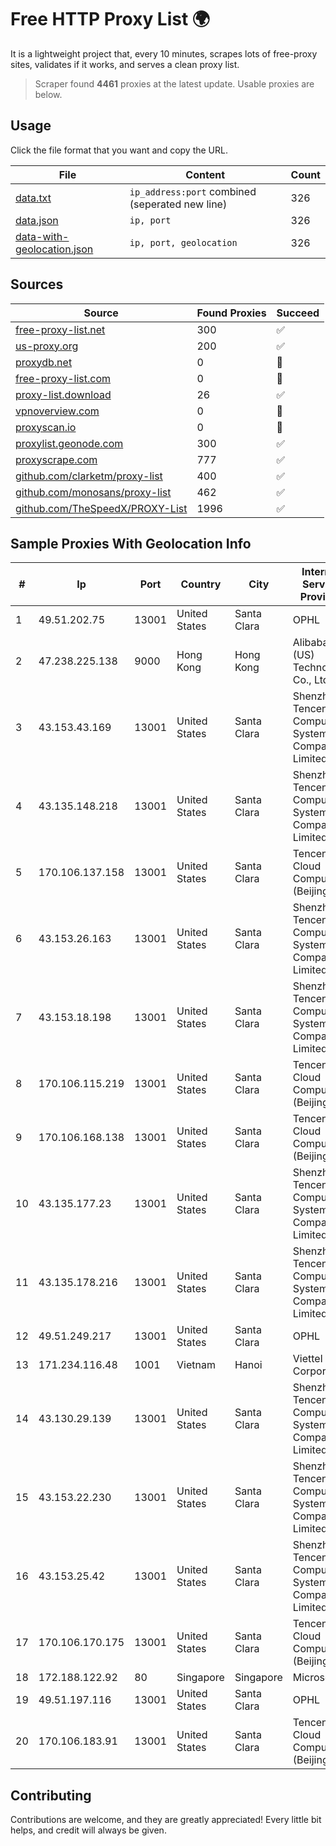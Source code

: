 
# Free HTTP Proxy List 🌍

It is a lightweight project that, every 10 minutes, scrapes lots of free-proxy sites, validates if it works, and serves a clean proxy list.


> Scraper found **4461** proxies at the latest update. Usable proxies are below.

## Usage

Click the file format that you want and copy the URL.


|File|Content|Count|
|----|-------|-----|
|[data.txt](https://raw.githubusercontent.com/themiralay/Proxy-List-World/master/data.txt)|`ip_address:port` combined (seperated new line)|326|
|[data.json](https://raw.githubusercontent.com/themiralay/Proxy-List-World/master/data.json)|`ip, port`|326|
|[data-with-geolocation.json](https://raw.githubusercontent.com/themiralay/Proxy-List-World/master/data-with-geolocation.json)|`ip, port, geolocation`|326|

## Sources

|Source|Found Proxies|Succeed|
|------|-------------|-------|
|[free-proxy-list.net](https://free-proxy-list.net)|300|✅|
|[us-proxy.org](https://www.us-proxy.org)|200|✅|
|[proxydb.net](http://proxydb.net)|0|🚫|
|[free-proxy-list.com](https://free-proxy-list.com/?page=&port=&type%5B%5D=http&type%5B%5D=https&up_time=0&search=Search)|0|🚫|
|[proxy-list.download](https://www.proxy-list.download/HTTP)|26|✅|
|[vpnoverview.com](https://vpnoverview.com/privacy/anonymous-browsing/free-proxy-servers)|0|🚫|
|[proxyscan.io](https://www.proxyscan.io)|0|🚫|
|[proxylist.geonode.com](https://proxylist.geonode.com/api/proxy-list?limit=300&page=1&sort_by=lastChecked&sort_type=desc&protocols=http,https)|300|✅|
|[proxyscrape.com](https://api.proxyscrape.com/v2/?request=displayproxies&protocol=http&timeout=10000&country=all&ssl=all&anonymity=all)|777|✅|
|[github.com/clarketm/proxy-list](https://raw.githubusercontent.com/clarketm/proxy-list/master/proxy-list-raw.txt)|400|✅|
|[github.com/monosans/proxy-list](https://raw.githubusercontent.com/monosans/proxy-list/main/proxies/http.txt)|462|✅|
|[github.com/TheSpeedX/PROXY-List](https://raw.githubusercontent.com/TheSpeedX/PROXY-List/master/http.txt)|1996|✅|


## Sample Proxies With Geolocation Info

|#|Ip|Port|Country|City|Internet Service Provider|
|-|--|----|-------|----|-------------------------|
|1|49.51.202.75|13001|United States|Santa Clara|OPHL|
|2|47.238.225.138|9000|Hong Kong|Hong Kong|Alibaba (US) Technology Co., Ltd.|
|3|43.153.43.169|13001|United States|Santa Clara|Shenzhen Tencent Computer Systems Company Limited|
|4|43.135.148.218|13001|United States|Santa Clara|Shenzhen Tencent Computer Systems Company Limited|
|5|170.106.137.158|13001|United States|Santa Clara|Tencent Cloud Computing (Beijing) Co|
|6|43.153.26.163|13001|United States|Santa Clara|Shenzhen Tencent Computer Systems Company Limited|
|7|43.153.18.198|13001|United States|Santa Clara|Shenzhen Tencent Computer Systems Company Limited|
|8|170.106.115.219|13001|United States|Santa Clara|Tencent Cloud Computing (Beijing) Co|
|9|170.106.168.138|13001|United States|Santa Clara|Tencent Cloud Computing (Beijing) Co|
|10|43.135.177.23|13001|United States|Santa Clara|Shenzhen Tencent Computer Systems Company Limited|
|11|43.135.178.216|13001|United States|Santa Clara|Shenzhen Tencent Computer Systems Company Limited|
|12|49.51.249.217|13001|United States|Santa Clara|OPHL|
|13|171.234.116.48|1001|Vietnam|Hanoi|Viettel Corporation|
|14|43.130.29.139|13001|United States|Santa Clara|Shenzhen Tencent Computer Systems Company Limited|
|15|43.153.22.230|13001|United States|Santa Clara|Shenzhen Tencent Computer Systems Company Limited|
|16|43.153.25.42|13001|United States|Santa Clara|Shenzhen Tencent Computer Systems Company Limited|
|17|170.106.170.175|13001|United States|Santa Clara|Tencent Cloud Computing (Beijing) Co|
|18|172.188.122.92|80|Singapore|Singapore|Microsoft|
|19|49.51.197.116|13001|United States|Santa Clara|OPHL|
|20|170.106.183.91|13001|United States|Santa Clara|Tencent Cloud Computing (Beijing) Co|



## Contributing

Contributions are welcome, and they are greatly appreciated! Every
little bit helps, and credit will always be given.

